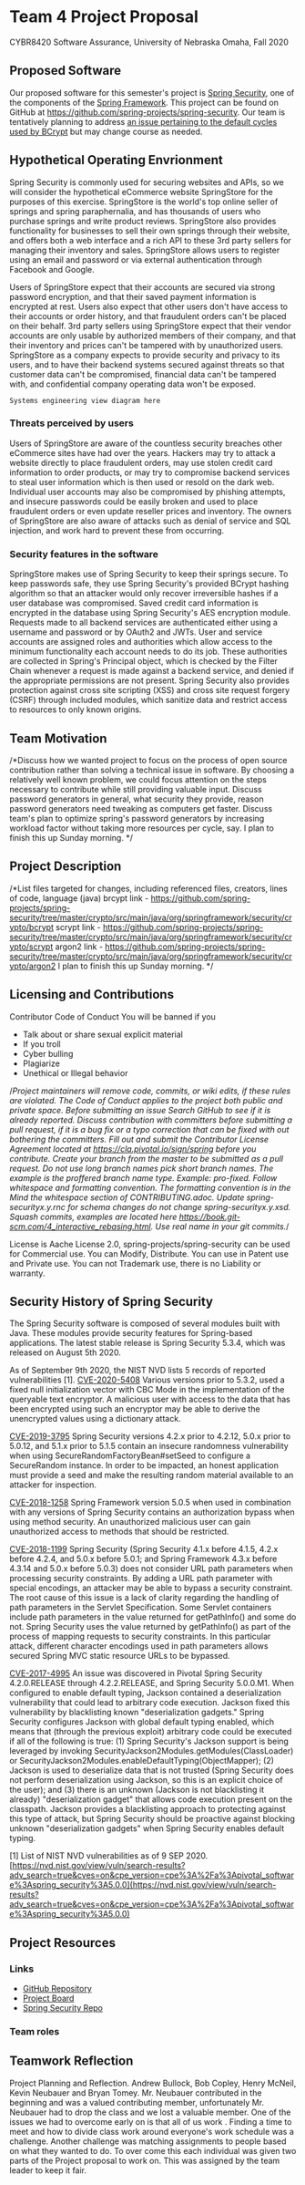 # Team 4 Project Proposal

CYBR8420 Software Assurance, University of Nebraska Omaha, Fall 2020

## Proposed Software

Our proposed software for this semester's project is [Spring Security](https://spring.io/projects/spring-security), one of the components of the [Spring Framework](https://spring.io/). This project can be found on GitHub at https://github.com/spring-projects/spring-security. Our team is tentatively planning to address [an issue pertaining to the default cycles used by BCrypt](https://github.com/spring-projects/spring-security/issues/7411) but may change course as needed.

## Hypothetical Operating Envrionment

Spring Security is commonly used for securing websites and APIs, so we will consider the hypothetical eCommerce website SpringStore for the purposes of this exercise. SpringStore is the world's top online seller of springs and spring paraphernalia, and has thousands of users who purchase springs and write product reviews. SpringStore also provides functionality for businesses to sell their own springs through their website, and offers both a web interface and a rich API to these 3rd party sellers for managing their inventory and sales. SpringStore allows users to register using an email and password or via external authentication through Facebook and Google.

Users of SpringStore expect that their accounts are secured via strong password encryption, and that their saved payment information is encrypted at rest. Users also expect that other users don't have access to their accounts or order history, and that fraudulent orders can't be placed on their behalf. 3rd party sellers using SpringStore expect that their vendor accounts are only usable by authorized members of their company, and that their inventory and prices can't be tampered with by unauthorized users. SpringStore as a company expects to provide security and privacy to its users, and to have their backend systems secured against threats so that customer data can't be compromised, financial data can't be tampered with, and confidential company operating data won't be exposed. 

`Systems engineering view diagram here`

### Threats perceived by users

Users of SpringStore are aware of the countless security breaches other eCommerce sites have had over the years. Hackers may try to attack a website directly to place fraudulent orders, may use stolen credit card information to order products, or may try to compromise backend services to steal user information which is then used or resold on the dark web. Individual user accounts may also be compromised by phishing attempts, and insecure passwords could be easily broken and used to place fraudulent orders or even update reseller prices and inventory. The owners of SpringStore are also aware of attacks such as denial of service and SQL injection, and work hard to prevent these from occurring.

### Security features in the software

SpringStore makes use of Spring Security to keep their springs secure. To keep passwords safe, they use Spring Security's provided BCrypt hashing algorithm so that an attacker would only recover irreversible hashes if a user database was compromised. Saved credit card information is encrypted in the database using Spring Security's AES encryption module. Requests made to all backend services are authenticated either using a username and password or by OAuth2 and JWTs. User and service accounts are assigned roles and authorities which allow access to the minimum functionality each account needs to do its job. These authorities are collected in Spring's Principal object, which is checked by the Filter Chain whenever a request is made against a backend service, and denied if the appropriate permissions are not present. Spring Security also provides protection against cross site scripting (XSS) and cross site request forgery (CSRF) through included modules, which sanitize data and restrict access to resources to only known origins.

## Team Motivation

/*Discuss how we wanted project to focus on the process of open source contribution rather than solving a technical issue in software. By
choosing a relatively well known problem, we could focus attention on the steps necessary to contribute while still providing valuable input.
Discuss password generators in general, what security they provide, reason password generators need tweaking as computers get faster. Discuss 
team's plan to optimize spring's password generators by increasing workload factor without taking more resources per cycle, say. 
I plan to finish this up Sunday morning. */

## Project Description

/*List files targeted for changes, including referenced files, creators, lines of code, language (java) 
brcypt link - https://github.com/spring-projects/spring-security/tree/master/crypto/src/main/java/org/springframework/security/crypto/bcrypt
scrypt link - https://github.com/spring-projects/spring-security/tree/master/crypto/src/main/java/org/springframework/security/crypto/scrypt
argon2 link - https://github.com/spring-projects/spring-security/tree/master/crypto/src/main/java/org/springframework/security/crypto/argon2
I plan to finish this up Sunday morning. */

## Licensing and Contributions
Contributor Code of Conduct
You will be banned if you

* Talk about or share sexual explicit material
* If you troll
* Cyber bulling
* Plagiarize
* Unethical or Illegal behavior

/*Project maintainers will remove code, commits, or wiki edits, if these rules are violated. The Code of Conduct applies to the project both public and private space.
Before submitting an issue Search GitHub to see if it is already reported.
Discuss contribution with committers before submitting a pull request, if it is a bug fix or a typo correction that can be fixed with out bothering the committers.
Fill out and submit the Contributor License Agreement located at https://cla.pivotal.io/sign/spring before you contribute.
Create your branch from the master to be submitted as a pull request.
Do not use long branch names pick short branch names. The example is the proffered branch name type. Example: pro-fixed.
Follow whitespace and formatting convention. The formatting convention is in the Mind the whitespace section of CONTRIBUTING.adoc.
Update spring-securityx.y.rnc for schema changes do not change spring-securityx.y.xsd.
Squash commits, examples are located here https://book.git-scm.com/4_interactive_rebasing.html.
Use real name in your git commits.*/

License is Aache License 2.0, spring-projects/spring-security can be used for Commercial use. You can Modify, Distribute. You can use in Patent use and Private use. You can not Trademark use, there is no Liability or warranty.


## Security History of Spring Security

The Spring Security software is composed of several modules built with Java.  These modules provide security features for Spring-based applications. The latest stable release is Spring Security 5.3.4, which was released on August 5th 2020. 

As of September 9th 2020, the NIST NVD lists 5 records of reported vulnerabilities [1]. 
[CVE-2020-5408](https://nvd.nist.gov/vuln/detail/CVE-2020-5408)	Various versions prior to 5.3.2, used a fixed null initialization vector with CBC Mode in the implementation of the queryable text encryptor. A malicious user with access to the data that has been encrypted using such an encryptor may be able to derive the unencrypted values using a dictionary attack.

[CVE-2019-3795](https://nvd.nist.gov/vuln/detail/CVE-2019-3795)	Spring Security versions 4.2.x prior to 4.2.12, 5.0.x prior to 5.0.12, and 5.1.x prior to 5.1.5 contain an insecure randomness vulnerability when using SecureRandomFactoryBean#setSeed to configure a SecureRandom instance. In order to be impacted, an honest application must provide a seed and make the resulting random material available to an attacker for inspection.

[CVE-2018-1258](https://nvd.nist.gov/vuln/detail/CVE-2018-1258)	Spring Framework version 5.0.5 when used in combination with any versions of Spring Security contains an authorization bypass when using method security. An unauthorized malicious user can gain unauthorized access to methods that should be restricted.

[CVE-2018-1199](https://nvd.nist.gov/vuln/detail/CVE-2018-1199)	Spring Security (Spring Security 4.1.x before 4.1.5, 4.2.x before 4.2.4, and 5.0.x before 5.0.1; and Spring Framework 4.3.x before 4.3.14 and 5.0.x before 5.0.3) does not consider URL path parameters when processing security constraints. By adding a URL path parameter with special encodings, an attacker may be able to bypass a security constraint. The root cause of this issue is a lack of clarity regarding the handling of path parameters in the Servlet Specification. Some Servlet containers include path parameters in the value returned for getPathInfo() and some do not. Spring Security uses the value returned by getPathInfo() as part of the process of mapping requests to security constraints. In this particular attack, different character encodings used in path parameters allows secured Spring MVC static resource URLs to be bypassed.

[CVE-2017-4995](https://nvd.nist.gov/vuln/detail/CVE-2017-4995)	An issue was discovered in Pivotal Spring Security 4.2.0.RELEASE through 4.2.2.RELEASE, and Spring Security 5.0.0.M1. When configured to enable default typing, Jackson contained a deserialization vulnerability that could lead to arbitrary code execution. Jackson fixed this vulnerability by blacklisting known "deserialization gadgets." Spring Security configures Jackson with global default typing enabled, which means that (through the previous exploit) arbitrary code could be executed if all of the following is true: (1) Spring Security's Jackson support is being leveraged by invoking SecurityJackson2Modules.getModules(ClassLoader) or SecurityJackson2Modules.enableDefaultTyping(ObjectMapper); (2) Jackson is used to deserialize data that is not trusted (Spring Security does not perform deserialization using Jackson, so this is an explicit choice of the user); and (3) there is an unknown (Jackson is not blacklisting it already) "deserialization gadget" that allows code execution present on the classpath. Jackson provides a blacklisting approach to protecting against this type of attack, but Spring Security should be proactive against blocking unknown "deserialization gadgets" when Spring Security enables default typing.

[1] List of NIST NVD vulnerabilities as of 9 SEP 2020. [https://nvd.nist.gov/view/vuln/search-results?adv_search=true&cves=on&cpe_version=cpe%3A%2Fa%3Apivotal_software%3Aspring_security%3A5.0.0](https://nvd.nist.gov/view/vuln/search-results?adv_search=true&cves=on&cpe_version=cpe%3A%2Fa%3Apivotal_software%3Aspring_security%3A5.0.0) 


## Project Resources
### Links
* [GitHub Repository](https://github.com/Vidmaster/cybr8420-group4)
* [Project Board](https://github.com/Vidmaster/cybr8420-group4/projects/1)
* [Spring Security Repo](https://github.com/spring-projects/spring-security)

### Team roles

## Teamwork Reflection

Project Planning and Reflection. Andrew Bullock, Bob Copley, Henry McNeil, Kevin Neubauer and Bryan Tomey. Mr. Neubauer contributed in the beginning and was a valued contributing member, unfortunately Mr. Neubauer had to drop the class and we lost a valuable member. One of the issues we had to overcome early on is that all of us work . Finding a time to meet and how to divide class work around everyone's work schedule was a challenge. Another challenge was matching assignments to people based on what they wanted to do. To over come this each individual was given two parts of the Project proposal to work on. This was assigned by the team leader to keep it fair.

